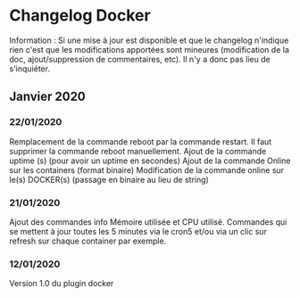 # Changelog Docker

Information : Si une mise à jour est disponible et que le changelog n'indique rien c'est que les modifications apportées sont mineures (modification de la doc, ajout/suppression de commentaires, etc). Il n'y a donc pas lieu de s'inquiéter.

## Janvier 2020
### 22/01/2020
Remplacement de la commande reboot par la commande restart. Il faut supprimer la commande reboot manuellement.
Ajout de la commande uptime (s) (pour avoir un uptime en secondes)
Ajout de la commande Online sur les containers (format binaire)
Modification de la commande online sur le(s) DOCKER(s) (passage en binaire au lieu de string)

### 21/01/2020
Ajout des commandes info Mémoire utilisée et CPU utilisé. Commandes qui se mettent à jour toutes les 5 minutes via le cron5 et/ou via un clic sur refresh sur chaque container par exemple.

### 12/01/2020
Version 1.0 du plugin docker
